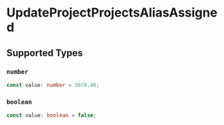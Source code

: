 # UpdateProjectProjectsAliasAssigned


## Supported Types

### `number`

```typescript
const value: number = 5678.46;
```

### `boolean`

```typescript
const value: boolean = false;
```

